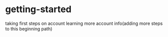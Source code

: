 # getting-started
taking first steps on account
learning more account info(adding more steps to this beginning path)

